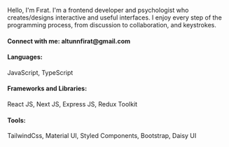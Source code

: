 
Hello, I'm Fırat. I'm a frontend developer and psychologist who creates/designs interactive and useful interfaces. I enjoy every step of the programming process, from discussion to collaboration, and keystrokes.

<h4 align="left">Connect with me: altunnfirat@gmail.com</h4>
<p align="left">
</p>

<h4 align="left">Languages:</h4> JavaScript, TypeScript

<h4 align="left">Frameworks and Libraries:</h4> React JS, Next JS, Express JS, Redux Toolkit

<h4 align="left">Tools:</h4> TailwindCss, Material UI, Styled Components, Bootstrap, Daisy UI





